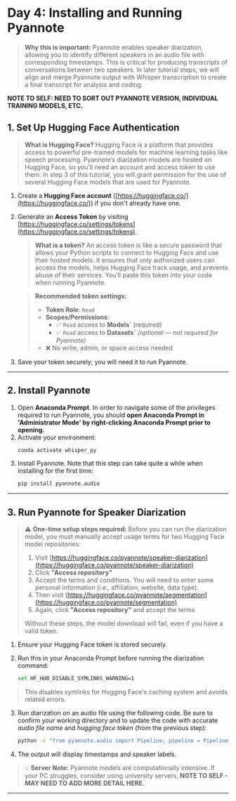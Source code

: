 # **Day 4: Installing and Running Pyannote**

> **Why this is important:** Pyannote enables speaker diarization, allowing you to identify different speakers in an audio file with corresponding timestamps. This is critical for producing transcripts of conversations between two speakers. In later tutorial steps, we will align and merge Pyannote output with Whisper transcription to create a final transcript for analysis and coding.

**NOTE TO SELF: NEED TO SORT OUT PYANNOTE VERSION, INDIVIDUAL TRAINING MODELS, ETC.**

## **1. Set Up Hugging Face Authentication**

> **What is Hugging Face?** Hugging Face is a platform that provides access to powerful pre-trained models for machine learning tasks like speech processing. Pyannote’s diarization models are hosted on Hugging Face, so you’ll need an account and access token to use them. In step 3 of this tutorial, you will grant permission for the use of several Hugging Face models that are used for Pyannote.

1. Create a **Hugging Face account** ([https://huggingface.co/](https://huggingface.co/)) if you don't already have one.
2. Generate an **Access Token** by visiting [https://huggingface.co/settings/tokens](https://huggingface.co/settings/tokens).

   > **What is a token?** An access token is like a secure password that allows your Python scripts to connect to Hugging Face and use their hosted models. It ensures that only authorized users can access the models, helps Hugging Face track usage, and prevents abuse of their services. You’ll paste this token into your code when running Pyannote.

   > **Recommended token settings:**
   > - **Token Role**: `Read`
   > - **Scopes/Permissions**:
   >   - ✅ `Read` access to **Models`** (required)
   >   - ✅ `Read` access to **Datasets`** *(optional — not required for Pyannote)*
   > - ❌ No write, admin, or space access needed

3. Save your token securely; you will need it to run Pyannote.

---

## **2. Install Pyannote**

1. Open **Anaconda Prompt**. In order to navigate some of the privileges required to run Pyannote, you should **open Anaconda Prompt in 'Administrator Mode' by right-clicking Anaconda Prompt prior to opening.**
2. Activate your environment:
   ```sh
   conda activate whisper_py
   ```
3. Install Pyannote. Note that this step can take quite a while when installing for the first time:
   ```sh
   pip install pyannote.audio
   ```

---

## **3. Run Pyannote for Speaker Diarization**

> ⚠️ **One-time setup steps required:** Before you can run the diarization model, you must manually accept usage terms for two Hugging Face model repositories:
>
> 1. Visit [https://huggingface.co/pyannote/speaker-diarization](https://huggingface.co/pyannote/speaker-diarization)
> 2. Click **"Access repository"**
> 3. Accept the terms and conditions. You will need to enter some personal information (i.e., affiliation, website, data type).
> 4. Then visit [https://huggingface.co/pyannote/segmentation](https://huggingface.co/pyannote/segmentation)
> 5. Again, click **"Access repository"** and accept the terms
>
> Without these steps, the model download will fail, even if you have a valid token.

1. Ensure your Hugging Face token is stored securely.

2. Run this in your Anaconda Prompt before running the diarization command:
   ```sh
   set HF_HUB_DISABLE_SYMLINKS_WARNING=1
   ```
>    This disables symlinks for Hugging Face's caching system and avoids related errors.

3. Run diarization on an audio file using the following code. Be sure to confirm your working directory and to update the code with accurate *audio file name* and *hugging face token* (from the previous step):

   ```sh
   python -c "from pyannote.audio import Pipeline; pipeline = Pipeline.from_pretrained('pyannote/speaker-diarization', use_auth_token='YOUR_TOKEN_HERE'); print(pipeline('test_audio.wav'))"
   ```

4. The output will display timestamps and speaker labels.

> 💡 **Server Note:** Pyannote models are computationally intensive. If your PC struggles, consider using university servers. **NOTE TO SELF - MAY NEED TO ADD MORE DETAIL HERE.**

---
